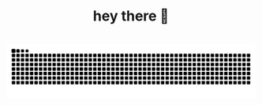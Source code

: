 <h1 align="center">hey there 👋</h1>

###
<br clear="both">

<img src="https://raw.githubusercontent.com/nun0santos/nun0santos/output/snake.svg" alt="Snake animation" />
